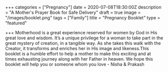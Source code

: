+++
categories = ["Pregnancy"]
date = 2020-07-08T18:30:00Z
description = "A Mother's Prayer Book for Safe Delivery"
draft = true
image = "/images/booklet.png"
tags = ["Family"]
title = "Pregnancy Booklet"
type = "featured"

+++
Motherhood is a great experience reserved for women by God in His great love and wisdom. It’s a unique privilege for a woman to take part in the great mystery of creation, in a tangible way. As she takes this walk with the Creator, it transforms and enriches her in His image and likeness.This booklet is a humble effort to help a mother to make this exciting and at times exhausting journey along with her Father in heaven. We hope this booklet will help you or someone whom you love - Nisha & Prakash